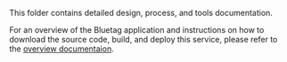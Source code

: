 This folder contains detailed design, process, and tools documentation.  

For an overview of the Bluetag application and instructions on how to download the source code, build, and deploy this service, please refer to the [overview documentaion](../../../bluetag/blob/master/README.md).